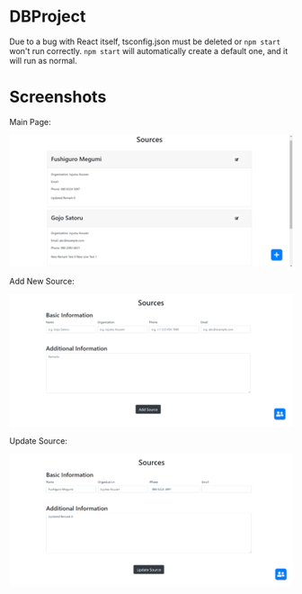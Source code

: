 # DBProject

Due to a bug with React itself, tsconfig.json must be deleted or `npm start` won't run correctly. `npm start` will automatically create a default one, and it will run as normal.

# Screenshots

Main Page:

![main](sample/main.png)

Add New Source:

![add](sample/add.png)

Update Source:

![update](sample/update.png)